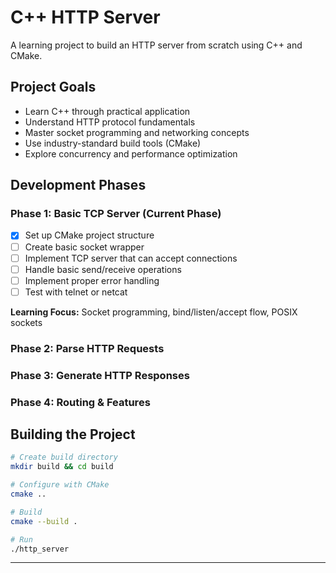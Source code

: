 # C++ HTTP Server

A learning project to build an HTTP server from scratch using C++ and CMake.

## Project Goals

- Learn C++ through practical application
- Understand HTTP protocol fundamentals
- Master socket programming and networking concepts
- Use industry-standard build tools (CMake)
- Explore concurrency and performance optimization

## Development Phases

### Phase 1: Basic TCP Server **(Current Phase)**
- [x] Set up CMake project structure
- [ ] Create basic socket wrapper
- [ ] Implement TCP server that can accept connections
- [ ] Handle basic send/receive operations
- [ ] Implement proper error handling
- [ ] Test with telnet or netcat

**Learning Focus:** Socket programming, bind/listen/accept flow, POSIX sockets

### Phase 2: Parse HTTP Requests

### Phase 3: Generate HTTP Responses

### Phase 4: Routing & Features

## Building the Project

```bash
# Create build directory
mkdir build && cd build

# Configure with CMake
cmake ..

# Build
cmake --build .

# Run
./http_server
```
---

